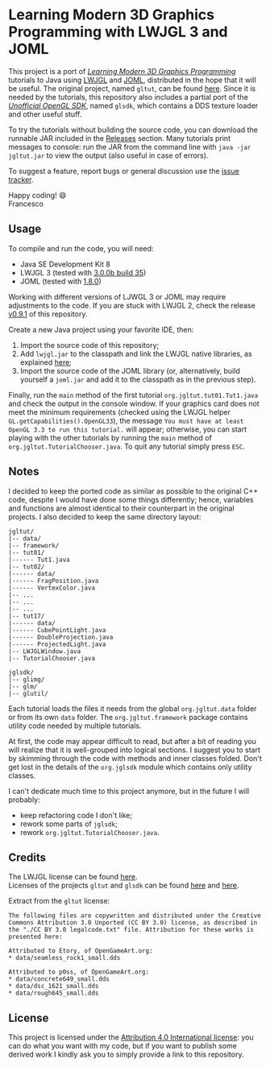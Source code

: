 # Learning Modern 3D Graphics Programming with LWJGL 3 and JOML
This project is a port of *[Learning Modern 3D Graphics Programming](https://web.archive.org/web/20150225192611/http://www.arcsynthesis.org/gltut/index.html)* tutorials to Java using [LWJGL](https://www.lwjgl.org/) and [JOML](http://joml-ci.github.io/JOML/), distributed in the hope that it will be useful. The original project, named `gltut`, can be found [here](https://bitbucket.org/alfonse/gltut/wiki/Home). Since it is needed by the tutorials, this repository also includes a partial port of the *[Unofficial OpenGL SDK](https://bitbucket.org/alfonse/unofficial-opengl-sdk/wiki/Home)*, named `glsdk`, which contains a DDS texture loader and other useful stuff.  

To try the tutorials without building the source code, you can download the runnable JAR included in the [Releases](https://github.com/integeruser/jgltut/releases) section. Many tutorials print messages to console: run the JAR from the command line with `java -jar jgltut.jar` to view the output (also useful in case of errors).

To suggest a feature, report bugs or general discussion use the [issue tracker](https://github.com/integeruser/jgltut/issues).

Happy coding! :smile:  
Francesco


## Usage
To compile and run the code, you will need:

- Java SE Development Kit 8
- LWJGL 3 (tested with [3.0.0b build 35](https://www.lwjgl.org/download))
- JOML (tested with [1.8.0](https://github.com/JOML-CI/JOML/releases/tag/1.8.0))

Working with different versions of LJWGL 3 or JOML may require adjustments to the code. If you are stuck with LWJGL 2, check the release [v0.9.1](https://github.com/integeruser/jgltut/releases/tag/v0.9.1) of this repository.

Create a new Java project using your favorite IDE, then:

1. Import the source code of this repository;
2. Add `lwjgl.jar` to the classpath and link the LWJGL native libraries, as explained [here](https://www.lwjgl.org/guide);
3. Import the source code of the JOML library (or, alternatively, build yourself a `joml.jar` and add it to the classpath as in the previous step).

Finally, run the `main` method of the first tutorial `org.jgltut.tut01.Tut1.java` and check the output in the console window. If your graphics card does not meet the minimum requirements (checked using the LWJGL helper `GL.getCapabilities().OpenGL33`), the message `You must have at least OpenGL 3.3 to run this tutorial.` will appear; otherwise, you can start playing with the other tutorials by running the `main` method of `org.jgltut.TutorialChooser.java`. To quit any tutorial simply press `ESC`.


## Notes
I decided to keep the ported code as similar as possible to the original C++ code, despite I would have done some things differently; hence, variables and functions are almost identical to their counterpart in the original projects. I also decided to keep the same directory layout:
```
jgltut/
|-- data/
|-- framework/
|-- tut01/
|------ Tut1.java
|-- tut02/
|------ data/
|------ FragPosition.java
|------ VertexColor.java
|-- ...
|-- ...
|-- ...
|-- tut17/
|------ data/
|------ CubePointLight.java
|------ DoubleProjection.java
|------ ProjectedLight.java
|-- LWJGLWindow.java
|-- TutorialChooser.java

jglsdk/
|-- glimg/
|-- glm/
|-- glutil/
```
Each tutorial loads the files it needs from the global `org.jgltut.data` folder or from its own `data` folder. The `org.jgltut.framework` package contains utility code needed by multiple tutorials.

At first, the code may appear difficult to read, but after a bit of reading you will realize that it is well-grouped into logical sections. I suggest you to start by skimming through the code with methods and inner classes folded. Don't get lost in the details of the `org.jglsdk` module which contains only utility classes.

I can't dedicate much time to this project anymore, but in the future I will probably:

- keep refactoring code I don't like;
- rework some parts of `jglsdk`;
- rework `org.jgltut.TutorialChooser.java`.


## Credits
The LWJGL license can be found [here](http://lwjgl.org/license.php).  
Licenses of the projects `gltut` and `glsdk` can be found [here](https://bitbucket.org/alfonse/gltut/raw/3ee6f3dd04a7/License.txt) and
[here](https://bitbucket.org/alfonse/unofficial-opengl-sdk/raw/1893b6e851b9/License.txt).

Extract from the `gltut` license:
```
The following files are copywritten and distributed under the Creative Commons Attribution 3.0 Unported (CC BY 3.0) license, as described in the "./CC BY 3.0 legalcode.txt" file. Attribution for these works is presented here:

Attributed to Etory, of OpenGameArt.org:
* data/seamless_rock1_small.dds

Attributed to p0ss, of OpenGameArt.org:
* data/concrete649_small.dds
* data/dsc_1621_small.dds
* data/rough645_small.dds
```


## License
This project is licensed under the [Attribution 4.0 International license](http://creativecommons.org/licenses/by/4.0/): you can do what you want with my code, but if you want to publish some derived work I kindly ask you to simply provide a link to this repository.
